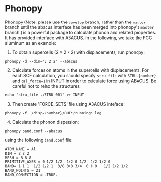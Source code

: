 # Phonopy

[Phonopy](https://github.com/phonopy/phonopy) (Note: please use the `develop` branch, rather than the `master` branch until the abacus interface has been merged into phonopy's `master` branch.) is a powerful package to calculate phonon and related properties. It has provided interface with ABACUS. In the following, we take the FCC aluminum as an example:

1. To obtain supercells ($2\times 2\times 2$) with displacements, run phonopy:
```
phonopy -d --dim="2 2 2" --abacus
```
2. Calculate forces on atoms in the supercells with displacements. For each SCF calculation, you should specify `stru_file` with `STRU-{number}` and `cal_force=1` in INPUT in order to calculate force using ABACUS. Be careful not to relax the structures
```
echo 'stru_file ./STRU-001' >> INPUT
```
3. Then create 'FORCE_SETS' file using ABACUS inteface:
```
phonopy -f ./disp-{number}/OUT*/running*.log
```
4. Calculate the phonon dispersion:
```
phonopy band.conf --abacus
```
using the following `band.conf` file:
```
ATOM_NAME = Al
DIM = 2 2 2
MESH = 8 8 8
PRIMITIVE_AXES = 0 1/2 1/2  1/2 0 1/2  1/2 1/2 0
BAND= 1 1 1  1/2 1/2 1  3/8 3/8 3/4  0 0 0   1/2 1/2 1/2
BAND_POINTS = 21
BAND_CONNECTION = .TRUE.
```
